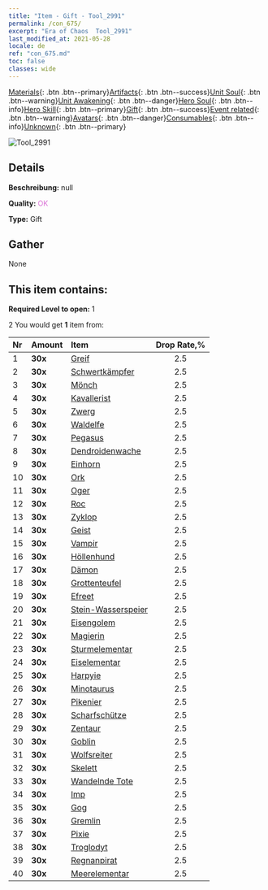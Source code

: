 ```yaml
---
title: "Item - Gift - Tool_2991"
permalink: /con_675/
excerpt: "Era of Chaos  Tool_2991"
last_modified_at: 2021-05-28
locale: de
ref: "con_675.md"
toc: false
classes: wide
---
```

 [Materials](/ItemsDE/){: .btn .btn--primary}[Artifacts](/ItemsDE/Artifacts/){: .btn .btn--success}[Unit Soul](/ItemsDE/UnitSoul/){: .btn .btn--warning}[Unit Awakening](/ItemsDE/UnitAwakening/){: .btn .btn--danger}[Hero Soul](/ItemsDE/HeroSoul/){: .btn .btn--info}[Hero Skill](/ItemsDE/HeroSkill/){: .btn .btn--primary}[Gift](/ItemsDE/Gift/){: .btn .btn--success}[Event related](/ItemsDE/Events/){: .btn .btn--warning}[Avatars](/ItemsDE/Avatars/){: .btn .btn--danger}[Consumables](/ItemsDE/Consumables/){: .btn .btn--info}[Unknown](/ItemsDE/Unknown/){: .btn .btn--primary}

 ![Tool_2991](/images/t/i_907167.png)

## Details
 **Beschreibung:** null

 **Quality:** <span style="color: #DA70D6">OK</span>

 **Type:** Gift

## Gather

  None

## This item contains:

 **Required Level to open:** 1

 2 You would get **1** item  from:

  | Nr | Amount |     Item    | Drop Rate,% |
  |:---|:-------|:------------|:---------:|
  | 1 |  **30x** | [Greif](/ItemsDE/unt_192/) | 2.5 | 
  | 2 |  **30x** | [Schwertkämpfer](/ItemsDE/unt_193/) | 2.5 | 
  | 3 |  **30x** | [Mönch](/ItemsDE/unt_194/) | 2.5 | 
  | 4 |  **30x** | [Kavallerist](/ItemsDE/unt_195/) | 2.5 | 
  | 5 |  **30x** | [Zwerg](/ItemsDE/unt_200/) | 2.5 | 
  | 6 |  **30x** | [Waldelfe](/ItemsDE/unt_201/) | 2.5 | 
  | 7 |  **30x** | [Pegasus](/ItemsDE/unt_202/) | 2.5 | 
  | 8 |  **30x** | [Dendroidenwache](/ItemsDE/unt_203/) | 2.5 | 
  | 9 |  **30x** | [Einhorn](/ItemsDE/unt_204/) | 2.5 | 
  | 10 |  **30x** | [Ork](/ItemsDE/unt_219/) | 2.5 | 
  | 11 |  **30x** | [Oger](/ItemsDE/unt_220/) | 2.5 | 
  | 12 |  **30x** | [Roc](/ItemsDE/unt_221/) | 2.5 | 
  | 13 |  **30x** | [Zyklop](/ItemsDE/unt_222/) | 2.5 | 
  | 14 |  **30x** | [Geist](/ItemsDE/unt_210/) | 2.5 | 
  | 15 |  **30x** | [Vampir](/ItemsDE/unt_211/) | 2.5 | 
  | 16 |  **30x** | [Höllenhund](/ItemsDE/unt_228/) | 2.5 | 
  | 17 |  **30x** | [Dämon](/ItemsDE/unt_229/) | 2.5 | 
  | 18 |  **30x** | [Grottenteufel](/ItemsDE/unt_230/) | 2.5 | 
  | 19 |  **30x** | [Efreet](/ItemsDE/unt_231/) | 2.5 | 
  | 20 |  **30x** | [Stein-Wasserspeier](/ItemsDE/unt_236/) | 2.5 | 
  | 21 |  **30x** | [Eisengolem](/ItemsDE/unt_237/) | 2.5 | 
  | 22 |  **30x** | [Magierin](/ItemsDE/unt_238/) | 2.5 | 
  | 23 |  **30x** | [Sturmelementar](/ItemsDE/unt_263/) | 2.5 | 
  | 24 |  **30x** | [Eiselementar](/ItemsDE/unt_264/) | 2.5 | 
  | 25 |  **30x** | [Harpyie](/ItemsDE/unt_245/) | 2.5 | 
  | 26 |  **30x** | [Minotaurus](/ItemsDE/unt_248/) | 2.5 | 
  | 27 |  **30x** | [Pikenier](/ItemsDE/unt_190/) | 2.5 | 
  | 28 |  **30x** | [Scharfschütze](/ItemsDE/unt_191/) | 2.5 | 
  | 29 |  **30x** | [Zentaur](/ItemsDE/unt_199/) | 2.5 | 
  | 30 |  **30x** | [Goblin](/ItemsDE/unt_217/) | 2.5 | 
  | 31 |  **30x** | [Wolfsreiter](/ItemsDE/unt_218/) | 2.5 | 
  | 32 |  **30x** | [Skelett](/ItemsDE/unt_208/) | 2.5 | 
  | 33 |  **30x** | [Wandelnde Tote](/ItemsDE/unt_209/) | 2.5 | 
  | 34 |  **30x** | [Imp](/ItemsDE/unt_226/) | 2.5 | 
  | 35 |  **30x** | [Gog](/ItemsDE/unt_227/) | 2.5 | 
  | 36 |  **30x** | [Gremlin](/ItemsDE/unt_235/) | 2.5 | 
  | 37 |  **30x** | [Pixie](/ItemsDE/unt_262/) | 2.5 | 
  | 38 |  **30x** | [Troglodyt](/ItemsDE/unt_244/) | 2.5 | 
  | 39 |  **30x** | [Regnanpirat](/ItemsDE/unt_273/) | 2.5 | 
  | 40 |  **30x** | [Meerelementar](/ItemsDE/unt_275/) | 2.5 | 
